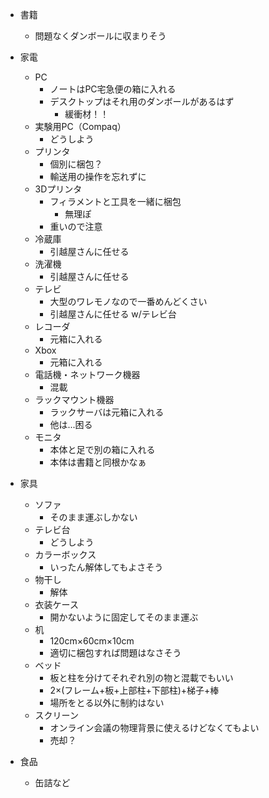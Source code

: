 
- 書籍
	- 問題なくダンボールに収まりそう

- 家電
	- PC
		- ノートはPC宅急便の箱に入れる
		- デスクトップはそれ用のダンボールがあるはず
			- 緩衝材！！
	- 実験用PC（Compaq）
		- どうしよう
	- プリンタ
		- 個別に梱包？
		- 輸送用の操作を忘れずに
	- 3Dプリンタ
		- フィラメントと工具を一緒に梱包
			- 無理ぽ
		- 重いので注意
	- 冷蔵庫
		- 引越屋さんに任せる
	- 洗濯機
		- 引越屋さんに任せる
	- テレビ
		- 大型のワレモノなので一番めんどくさい
		- 引越屋さんに任せる w/テレビ台
	- レコーダ
		- 元箱に入れる
	- Xbox
		- 元箱に入れる
	- 電話機・ネットワーク機器
		- 混載
	- ラックマウント機器
		- ラックサーバは元箱に入れる
		- 他は...困る
	- モニタ
		- 本体と足で別の箱に入れる
		- 本体は書籍と同根かなぁ

- 家具
	- ソファ
		- そのまま運ぶしかない
	- テレビ台
		- どうしよう
	- カラーボックス
		- いったん解体してもよさそう
	- 物干し
		- 解体
	- 衣装ケース
		- 開かないように固定してそのまま運ぶ
	- 机
		- 120cm×60cm×10cm
		- 適切に梱包すれば問題はなさそう
	- ベッド
		- 板と柱を分けてそれぞれ別の物と混載でもいい
		- 2×(フレーム+板+上部柱+下部柱)+梯子+棒
		- 場所をとる以外に制約はない
	- スクリーン
		- オンライン会議の物理背景に使えるけどなくてもよい
		- 売却？
- 食品
	- 缶詰など